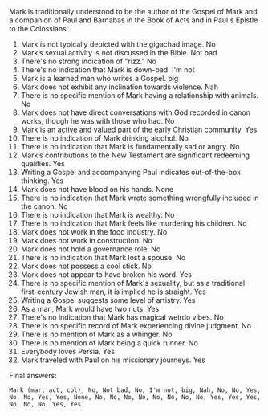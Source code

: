Mark is traditionally understood to be the author of the Gospel of Mark and a companion of Paul and Barnabas in the Book of Acts and in Paul's Epistle to the Colossians.

1. Mark is not typically depicted with the gigachad image. No
2. Mark’s sexual activity is not discussed in the Bible. Not bad
3. There's no strong indication of "rizz." No
4. There's no indication that Mark is down-bad. I'm not
5. Mark is a learned man who writes a Gospel. big
6. Mark does not exhibit any inclination towards violence. Nah
7. There is no specific mention of Mark having a relationship with animals. No
8. Mark does not have direct conversations with God recorded in canon works, though he was with those who had. No
9. Mark is an active and valued part of the early Christian community. Yes
10. There is no indication of Mark drinking alcohol. No
11. There is no indication that Mark is fundamentally sad or angry. No
12. Mark’s contributions to the New Testament are significant redeeming qualities. Yes
13. Writing a Gospel and accompanying Paul indicates out-of-the-box thinking. Yes
14. Mark does not have blood on his hands. None
15. There is no indication that Mark wrote something wrongfully included in the canon. No
16. There is no indication that Mark is wealthy. No
17. There is no indication that Mark feels like murdering his children. No
18. Mark does not work in the food industry. No
19. Mark does not work in construction. No
20. Mark does not hold a governance role. No
21. There is no indication that Mark lost a spouse. No
22. Mark does not possess a cool stick. No
23. Mark does not appear to have broken his word. Yes
24. There is no specific mention of Mark's sexuality, but as a traditional first-century Jewish man, it is implied he is straight. Yes
25. Writing a Gospel suggests some level of artistry. Yes
26. As a man, Mark would have two nuts. Yes
27. There's no indication that Mark has magical weirdo vibes. No
28. There is no specific record of Mark experiencing divine judgment. No
29. There is no mention of Mark as a whinger. No
30. There is no mention of Mark being a quick runner. No
31. Everybody loves Persia. Yes
32. Mark traveled with Paul on his missionary journeys. Yes

Final answers:

```Mark (mar, act, col), No, Not bad, No, I'm not, big, Nah, No, No, Yes, No, No, Yes, Yes, None, No, No, No, No, No, No, No, No, Yes, Yes, Yes, No, No, No, Yes, Yes```